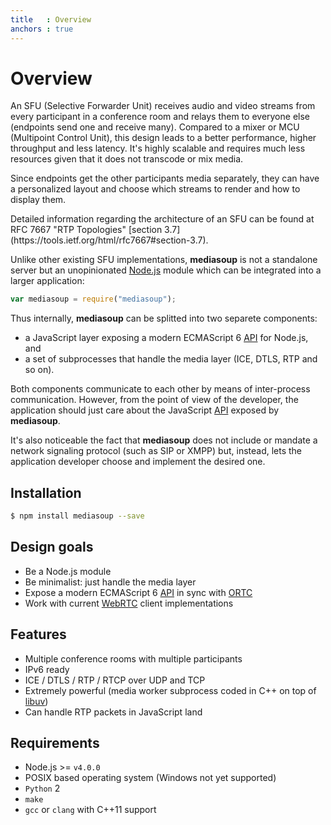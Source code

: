 ```yaml
---
title   : Overview
anchors : true
---
```



# Overview

An SFU (Selective Forwarder Unit) receives audio and video streams from every participant in a conference room and relays them to everyone else (endpoints send one and receive many). Compared to a mixer or MCU (Multipoint Control Unit), this design leads to a better performance, higher throughput and less latency. It's highly scalable and requires much less resources given that it does not transcode or mix media.

Since endpoints get the other participants media separately, they can have a personalized layout and choose which streams to render and how to display them.

<div markdown="1" class="note">
Detailed information regarding the architecture of an SFU can be found at RFC 7667 "RTP Topologies" [section 3.7](https://tools.ietf.org/html/rfc7667#section-3.7).
</div>

Unlike other existing SFU implementations, **mediasoup** is not a standalone server but an unopinionated [Node.js](https://nodejs.org) module which can be integrated into a larger application:

```javascript
var mediasoup = require("mediasoup");
```

Thus internally, **mediasoup** can be splitted into two separete components:

* a JavaScript layer exposing a modern ECMAScript 6 [API](/api/) for Node.js, and
* a set of subprocesses that handle the media layer (ICE, DTLS, RTP and so on).

Both components communicate to each other by means of inter-process communication. However, from the point of view of the developer, the application should just care about the JavaScript [API](/api/) exposed by **mediasoup**.

It's also noticeable the fact that **mediasoup** does not include or mandate a network signaling protocol (such as SIP or XMPP) but, instead, lets the application developer choose and implement the desired one.


## Installation

```bash
$ npm install mediasoup --save
```


## Design goals

* Be a Node.js module
* Be minimalist: just handle the media layer
* Expose a modern ECMAScript 6 [API](/api/) in sync with [ORTC](http://ortc.org/)
* Work with current [WebRTC](https://webrtc.org) client implementations


## Features

* Multiple conference rooms with multiple participants
* IPv6 ready
* ICE / DTLS / RTP / RTCP over UDP and TCP
* Extremely powerful (media worker subprocess coded in C++ on top of [libuv](http://libuv.org))
* Can handle RTP packets in JavaScript land


## Requirements

* Node.js >= `v4.0.0`
* POSIX based operating system (Windows not yet supported)
* `Python` 2
* `make`
* `gcc` or `clang` with C++11 support
